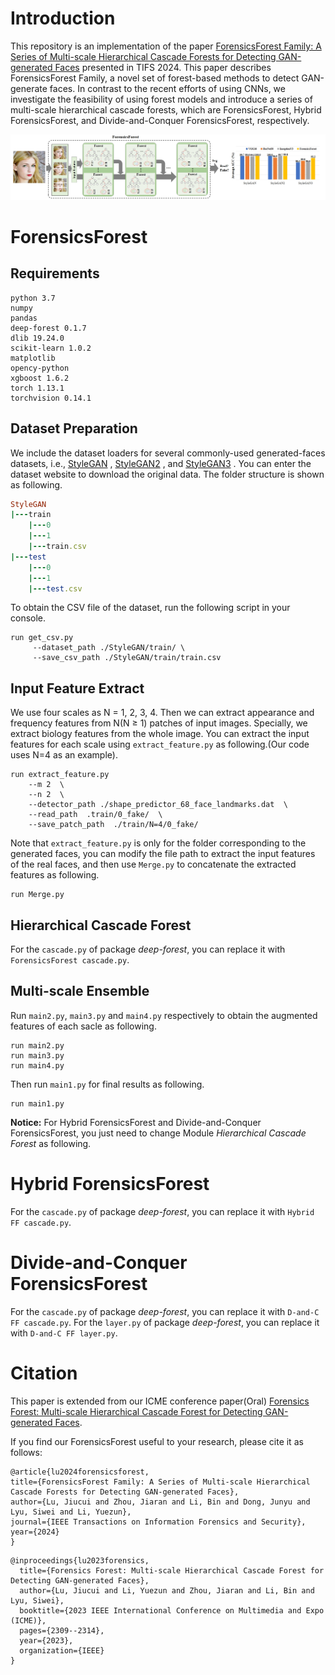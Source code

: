 # Introduction
This repository is an implementation of the paper [ForensicsForest Family: A Series of Multi-scale Hierarchical Cascade Forests for Detecting GAN-generated Faces](https://arxiv.longhoe.net/abs/2308.00964) presented in TIFS 2024. This paper describes ForensicsForest Family, a novel set of forest-based methods to detect GAN-generate faces. In contrast to the recent efforts of using CNNs, we investigate the feasibility of using forest models and introduce a series of multi-scale hierarchical cascade forests, which are ForensicsForest, Hybrid ForensicsForest, and Divide-and-Conquer ForensicsForest, respectively. 

![image](/Overview.png)

# ForensicsForest

## **Requirements**
```
python 3.7
numpy
pandas
deep-forest 0.1.7
dlib 19.24.0
scikit-learn 1.0.2
matplotlib
opency-python
xgboost 1.6.2
torch 1.13.1
torchvision 0.14.1
```
## Dataset Preparation

We include the dataset loaders for several commonly-used generated-faces datasets, i.e.,  [StyleGAN](https://github.com/NVlabs/stylegan) ,  [StyleGAN2](https://github.com/NVlabs/stylegan2) , and  [StyleGAN3](https://github.com/NVlabs/stylegan3) . You can enter the dataset website to download the original data. The folder structure is shown as following.

```ruby
StyleGAN
|---train
    |---0
    |---1
    |---train.csv
|---test
    |---0
    |---1
    |---test.csv
```
To obtain the CSV file of the dataset, run the following script in your console.

```
run get_csv.py
     --dataset_path ./StyleGAN/train/ \
     --save_csv_path ./StyleGAN/train/train.csv
```

## Input Feature Extract
We use four scales as N = 1, 2, 3, 4. Then we can extract appearance and frequency features from N(N ≥ 1) patches of input images. Specially, we extract biology features from the whole
image. You can extract the input features for each scale using `extract_feature.py` as following.(Our code uses N=4 as an example).

```
run extract_feature.py
    --m 2  \
    --n 2  \
    --detector_path ./shape_predictor_68_face_landmarks.dat  \
    --read_path  .train/0_fake/  \
    --save_patch_path  ./train/N=4/0_fake/ 
```

Note that `extract_feature.py` is only for the folder corresponding to the generated faces, you can modify the file path to extract the input features of the real faces, and then use `Merge.py` to concatenate the extracted features as following.

```
run Merge.py
```

## Hierarchical Cascade Forest

For the `cascade.py` of package *deep-forest*, you can replace it with `ForensicsForest cascade.py`.

## Multi-scale Ensemble

Run `main2.py`, `main3.py` and `main4.py` respectively to obtain the augmented features of each sacle as following. 

```
run main2.py
run main3.py
run main4.py
```

Then run `main1.py` for final results as following.

```
run main1.py
```

**Notice:** For Hybrid ForensicsForest and Divide-and-Conquer ForensicsForest, you just need to change Module *Hierarchical Cascade Forest* as following.

# Hybrid ForensicsForest

For the `cascade.py` of package *deep-forest*, you can replace it with `Hybrid FF cascade.py`.

# Divide-and-Conquer ForensicsForest

For the `cascade.py` of package *deep-forest*, you can replace it with `D-and-C FF cascade.py`. For the `layer.py` of package *deep-forest*, you can replace it with `D-and-C FF layer.py`.

# Citation

This paper is extended from our ICME conference paper(Oral) [Forensics Forest: Multi-scale Hierarchical Cascade Forest for Detecting GAN-generated Faces](https://ieeexplore.ieee.org/abstract/document/10219895). 

If you find our ForensicsForest useful to your research, please cite it as follows:

```
@article{lu2024forensicsforest,
title={ForensicsForest Family: A Series of Multi-scale Hierarchical Cascade Forests for Detecting GAN-generated Faces},
author={Lu, Jiucui and Zhou, Jiaran and Li, Bin and Dong, Junyu and Lyu, Siwei and Li, Yuezun},
journal={IEEE Transactions on Information Forensics and Security},
year={2024}
}
```

```
@inproceedings{lu2023forensics,
  title={Forensics Forest: Multi-scale Hierarchical Cascade Forest for Detecting GAN-generated Faces},
  author={Lu, Jiucui and Li, Yuezun and Zhou, Jiaran and Li, Bin and Lyu, Siwei},
  booktitle={2023 IEEE International Conference on Multimedia and Expo (ICME)},
  pages={2309--2314},
  year={2023},
  organization={IEEE}
}
```
